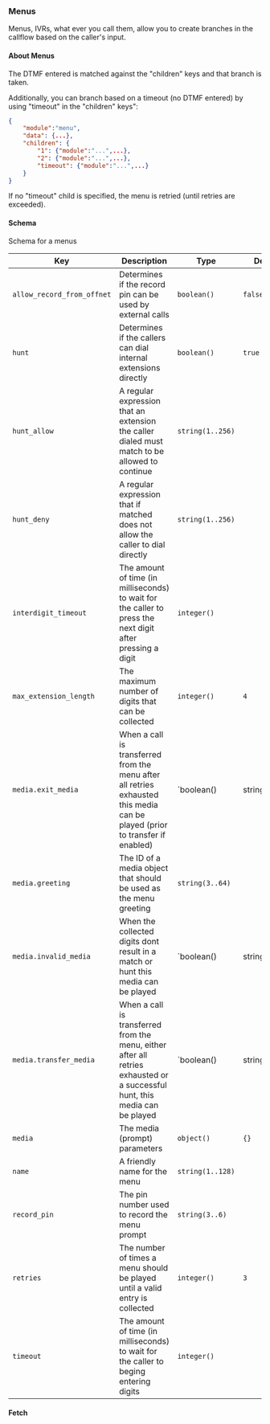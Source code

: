 ### Menus

Menus, IVRs, what ever you call them, allow you to create branches in the callflow based on the caller's input.

#### About Menus

The DTMF entered is matched against the "children" keys and that branch is taken.

Additionally, you can branch based on a timeout (no DTMF entered) by using "timeout" in the "children" keys":

```json
{
    "module":"menu",
    "data": {...},
    "children": {
        "1": {"module":"...",...},
        "2": {"module":"...",...},
        "timeout": {"module":"...",...}
    }
}
````

If no "timeout" child is specified, the menu is retried (until retries are exceeded).

#### Schema

Schema for a menus



Key | Description | Type | Default | Required
--- | ----------- | ---- | ------- | --------
`allow_record_from_offnet` | Determines if the record pin can be used by external calls | `boolean()` | `false` | `false`
`hunt` | Determines if the callers can dial internal extensions directly | `boolean()` | `true` | `false`
`hunt_allow` | A regular expression that an extension the caller dialed must match to be allowed to continue | `string(1..256)` |   | `false`
`hunt_deny` | A regular expression that if matched does not allow the caller to dial directly | `string(1..256)` |   | `false`
`interdigit_timeout` | The amount of time (in milliseconds) to wait for the caller to press the next digit after pressing a digit | `integer()` |   | `false`
`max_extension_length` | The maximum number of digits that can be collected | `integer()` | `4` | `false`
`media.exit_media` | When a call is transferred from the menu after all retries exhausted this media can be played (prior to transfer if enabled) | `boolean() | string(3..64)` |   | `false`
`media.greeting` | The ID of a media object that should be used as the menu greeting | `string(3..64)` |   | `false`
`media.invalid_media` | When the collected digits dont result in a match or hunt this media can be played | `boolean() | string(3..64)` |   | `false`
`media.transfer_media` | When a call is transferred from the menu, either after all retries exhausted or a successful hunt, this media can be played | `boolean() | string(3..64)` |   | `false`
`media` | The media (prompt) parameters | `object()` | `{}` | `false`
`name` | A friendly name for the menu | `string(1..128)` |   | `true`
`record_pin` | The pin number used to record the menu prompt | `string(3..6)` |   | `false`
`retries` | The number of times a menu should be played until a valid entry is collected | `integer()` | `3` | `false`
`timeout` | The amount of time (in milliseconds) to wait for the caller to beging entering digits | `integer()` |   | `false`



#### Fetch

